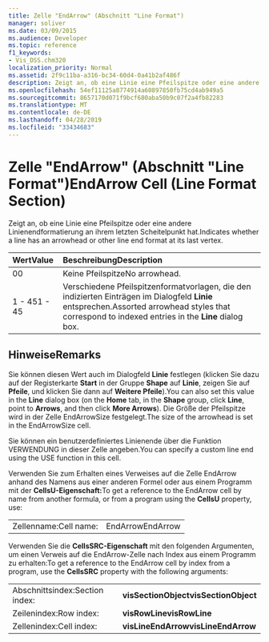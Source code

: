 ```yaml
---
title: Zelle "EndArrow" (Abschnitt "Line Format")
manager: soliver
ms.date: 03/09/2015
ms.audience: Developer
ms.topic: reference
f1_keywords:
- Vis_DSS.chm320
localization_priority: Normal
ms.assetid: 2f9c11ba-a316-bc34-60d4-0a41b2af486f
description: Zeigt an, ob eine Linie eine Pfeilspitze oder eine andere Linienendformatierung an ihrem letzten Scheitelpunkt hat.
ms.openlocfilehash: 54ef11125a8774914a60897850fb75cd4ab949a5
ms.sourcegitcommit: 8657170d071f9bcf680aba50b9c07f2a4fb82283
ms.translationtype: MT
ms.contentlocale: de-DE
ms.lasthandoff: 04/28/2019
ms.locfileid: "33434683"
---
```

# <a name="endarrow-cell-line-format-section"></a><span data-ttu-id="dbcc8-103">Zelle "EndArrow" (Abschnitt "Line Format")</span><span class="sxs-lookup"><span data-stu-id="dbcc8-103">EndArrow Cell (Line Format Section)</span></span>

<span data-ttu-id="dbcc8-104">Zeigt an, ob eine Linie eine Pfeilspitze oder eine andere Linienendformatierung an ihrem letzten Scheitelpunkt hat.</span><span class="sxs-lookup"><span data-stu-id="dbcc8-104">Indicates whether a line has an arrowhead or other line end format at its last vertex.</span></span>
  
|<span data-ttu-id="dbcc8-105">**Wert**</span><span class="sxs-lookup"><span data-stu-id="dbcc8-105">**Value**</span></span>|<span data-ttu-id="dbcc8-106">**Beschreibung**</span><span class="sxs-lookup"><span data-stu-id="dbcc8-106">**Description**</span></span>|
|:-----|:-----|
|<span data-ttu-id="dbcc8-107">0</span><span class="sxs-lookup"><span data-stu-id="dbcc8-107">0</span></span>  <br/> |<span data-ttu-id="dbcc8-108">Keine Pfeilspitze</span><span class="sxs-lookup"><span data-stu-id="dbcc8-108">No arrowhead.</span></span>  <br/> |
|<span data-ttu-id="dbcc8-109">1 - 45</span><span class="sxs-lookup"><span data-stu-id="dbcc8-109">1 - 45</span></span>  <br/> |<span data-ttu-id="dbcc8-110">Verschiedene Pfeilspitzenformatvorlagen, die den indizierten Einträgen im Dialogfeld **Linie** entsprechen.</span><span class="sxs-lookup"><span data-stu-id="dbcc8-110">Assorted arrowhead styles that correspond to indexed entries in the **Line** dialog box.</span></span>  <br/> |
   
## <a name="remarks"></a><span data-ttu-id="dbcc8-111">Hinweise</span><span class="sxs-lookup"><span data-stu-id="dbcc8-111">Remarks</span></span>

<span data-ttu-id="dbcc8-112">Sie können diesen Wert auch im Dialogfeld **Linie** festlegen (klicken Sie dazu auf der Registerkarte **Start** in der Gruppe **Shape** auf **Linie**, zeigen Sie auf **Pfeile**, und klicken Sie dann auf **Weitere Pfeile**).</span><span class="sxs-lookup"><span data-stu-id="dbcc8-112">You can also set this value in the **Line** dialog box (on the **Home** tab, in the **Shape** group, click **Line**, point to **Arrows**, and then click **More Arrows**).</span></span> <span data-ttu-id="dbcc8-113">Die Größe der Pfeilspitze wird in der Zelle EndArrowSize festgelegt.</span><span class="sxs-lookup"><span data-stu-id="dbcc8-113">The size of the arrowhead is set in the EndArrowSize cell.</span></span>
  
<span data-ttu-id="dbcc8-114">Sie können ein benutzerdefiniertes Linienende über die Funktion VERWENDUNG in dieser Zelle angeben.</span><span class="sxs-lookup"><span data-stu-id="dbcc8-114">You can specify a custom line end using the USE function in this cell.</span></span> 
  
<span data-ttu-id="dbcc8-115">Verwenden Sie zum Erhalten eines Verweises auf die Zelle EndArrow anhand des Namens aus einer anderen Formel oder aus einem Programm mit der **CellsU-Eigenschaft:**</span><span class="sxs-lookup"><span data-stu-id="dbcc8-115">To get a reference to the EndArrow cell by name from another formula, or from a program using the **CellsU** property, use:</span></span> 
  
|||
|:-----|:-----|
|<span data-ttu-id="dbcc8-116">Zellenname:</span><span class="sxs-lookup"><span data-stu-id="dbcc8-116">Cell name:</span></span>  <br/> |<span data-ttu-id="dbcc8-117">EndArrow</span><span class="sxs-lookup"><span data-stu-id="dbcc8-117">EndArrow</span></span>  <br/> |
   
<span data-ttu-id="dbcc8-118">Verwenden Sie die **CellsSRC-Eigenschaft** mit den folgenden Argumenten, um einen Verweis auf die EndArrow-Zelle nach Index aus einem Programm zu erhalten:</span><span class="sxs-lookup"><span data-stu-id="dbcc8-118">To get a reference to the EndArrow cell by index from a program, use the **CellsSRC** property with the following arguments:</span></span> 
  
|||
|:-----|:-----|
|<span data-ttu-id="dbcc8-119">Abschnittsindex:</span><span class="sxs-lookup"><span data-stu-id="dbcc8-119">Section index:</span></span>  <br/> |<span data-ttu-id="dbcc8-120">**visSectionObject**</span><span class="sxs-lookup"><span data-stu-id="dbcc8-120">**visSectionObject**</span></span> <br/> |
|<span data-ttu-id="dbcc8-121">Zeilenindex:</span><span class="sxs-lookup"><span data-stu-id="dbcc8-121">Row index:</span></span>  <br/> |<span data-ttu-id="dbcc8-122">**visRowLine**</span><span class="sxs-lookup"><span data-stu-id="dbcc8-122">**visRowLine**</span></span> <br/> |
|<span data-ttu-id="dbcc8-123">Zellenindex:</span><span class="sxs-lookup"><span data-stu-id="dbcc8-123">Cell index:</span></span>  <br/> |<span data-ttu-id="dbcc8-124">**visLineEndArrow**</span><span class="sxs-lookup"><span data-stu-id="dbcc8-124">**visLineEndArrow**</span></span> <br/> |
   

